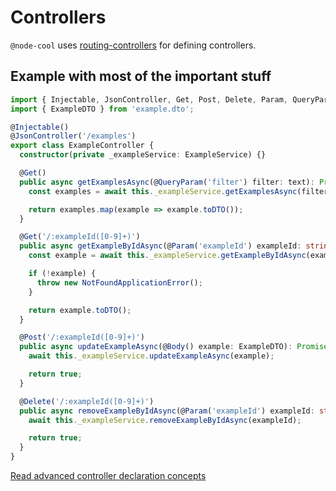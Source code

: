 # Controllers

`@node-cool` uses [routing-controllers](https://www.npmjs.com/package/routing-controllers) for defining controllers.

## Example with most of the important stuff

``` typescript
import { Injectable, JsonController, Get, Post, Delete, Param, QueryParam, Body } from '@node-cool/core';
import { ExampleDTO } from 'example.dto';

@Injectable()
@JsonController('/examples')
export class ExampleController {
  constructor(private _exampleService: ExampleService) {}

  @Get()
  public async getExamplesAsync(@QueryParam('filter') filter: text): Promise<ExampleDTO[]> {
    const examples = await this._exampleService.getExamplesAsync(filter);

    return examples.map(example => example.toDTO());
  }

  @Get('/:exampleId([0-9]+)')
  public async getExampleByIdAsync(@Param('exampleId') exampleId: string): Promise<ExampleDTO> {
    const example = await this._exampleService.getExampleByIdAsync(exampleId);

    if (!example) {
      throw new NotFoundApplicationError();
    }

    return example.toDTO();
  }

  @Post('/:exampleId([0-9]+)')
  public async updateExampleAsync(@Body() example: ExampleDTO): Promise<boolean> {
    await this._exampleService.updateExampleAsync(example);

    return true;
  }

  @Delete('/:exampleId([0-9]+)')
  public async removeExampleByIdAsync(@Param('exampleId') exampleId: string): Promise<boolean> {
    await this._exampleService.removeExampleByIdAsync(exampleId);

    return true;
  }
}
```

[Read advanced controller declaration concepts](https://www.npmjs.com/package/routing-controllers)